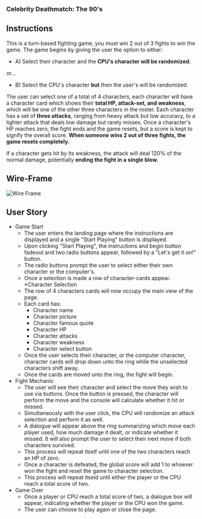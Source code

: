 ### Celebrity Deathmatch: The 90's

## Instructions
This is a turn-based fighting game, you must win 2 out of 3 fights to win the game. The game begins by giving the user the option to either:

* A) Select their character and the **CPU's character will be randomized.**

or...

* B) Select the CPU's character **but** then the user's will be randomized.

The user can select one of a total of 4 characters, each character will have a character card which shows their **total HP, attack-set, and weakness**, which will be one of the other three characters in the roster. Each character has a set of **three attacks**, ranging from heavy attack but low accuracy, to a lighter attack that deals low damage but rarely misses. Once a character's HP reaches zero, the fight ends and the game resets, but a score is kept to signify the overall score. **When someone wins 2 out of three fights, the game resets completely.**

If a character gets hit by its weakness, the attack will deal 120% of the normal damage, potentially **ending the fight in a single blow.**

## Wire-Frame
![Wire Frame](https://imgur.com/MrVimY4)

## User Story
* Game Start
    * The user enters the landing page where the instructions are displayed and a single "Start Playing" button is displayed.
    * Upon clicking "Start Playing", the instructions and begin button fadeout and two radio buttons appear, followed by a "Let's get it on!" button.
    * The radio buttons prompt the user to select either their own character or the computer's.
    * Once a selection is made a row of character-cards appear.
*Character Selection
    * The row of 4 characters cards will now occupy the main view of the page.
    * Each card has:
        * Character name
        * Character picture
        * Character famous quote
        * Character HP
        * Character attacks
        * Character weakness
        * Character select button
    * Once the user selects their character, or the computer character, character cards will drop down unto the ring while the unselected characters shift away.
    * Once the cards are moved unto the ring, the fight will begin.
* Fight Mechanic
    * The user will see their character and select the move they wish to use via buttons. Once the button is pressed, the character will perform the move and the console will calculate whether it hit or missed.
    * Simultaneously with the user click, the CPU will randomize an attack selection and perform it as well.
    * A dialogue will appear above the ring summarizing which move each player used, how much damage it dealt, or indicate whether it missed. It will also prompt the user to select their next move if both characters survived.
    * This process will repeat itself until one of the two characters reach an HP of zero.
    * Once a character is defeated, the global score will add 1 to whoever won the fight and reset the game to character selection.
    * This process will repeat itseld until either the player or the CPU reach a total score of two.
* Game Over
    * Once a player or CPU reach a total score of two, a dialogue box will appear, indicating whether the player or the CPU won the game.
    * The user can choose to play again or close the page.